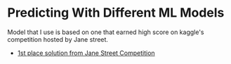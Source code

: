 # Predicting With Different ML Models

Model that I use is based on one that earned high score on kaggle's competition hosted by Jane street.

- [1st place solution from Jane Street Competition](https://www.kaggle.com/competitions/jane-street-market-prediction/discussion/224348)

